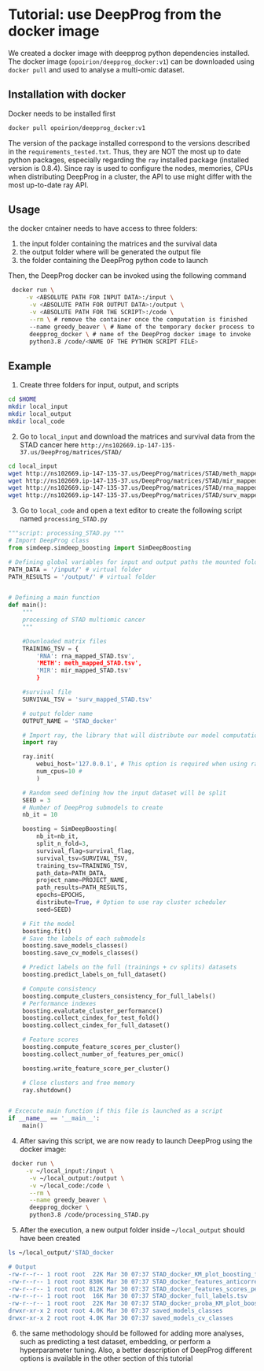 # Tutorial: use DeepProg from the docker image

We created a docker image with deepprog python dependencies installed. The docker image (`opoirion/deepprog_docker:v1`) can be downloaded using `docker pull` and used to analyse a multi-omic dataset.

## Installation with docker
Docker needs to be installed first

```bash
docker pull opoirion/deepprog_docker:v1
```

The version of the package installed correspond to the versions described in the `requirements_tested.txt`. Thus, they are NOT the most up to date python packages, especially regarding the `ray` installed package (installed version is 0.8.4). Since ray is used to configure the nodes, memories, CPUs when distributing DeepProg in a cluster, the API to use might differ with the most up-to-date ray API.

## Usage
the docker cntainer needs to have access to three folders:
1. the input folder containing the matrices and the survival data
2. the output folder where will be generated the output file
3. the folder containing the DeepProg python code to launch

Then, the DeepProg docker can be invoked using the following command

```bash
 docker run \
     -v <ABSOLUTE PATH FOR INPUT DATA>:/input \
      -v <ABSOLUTE PATH FOR OUTPUT DATA>:/output \
      -v <ABSOLUTE PATH FOR THE SCRIPT>:/code \
      --rm \ # remove the container once the computation is finished
      --name greedy_beaver \ # Name of the temporary docker process to create
      deepprog_docker \ # name of the DeepProg docker image to invoke
      python3.8 /code/<NAME OF THE PYTHON SCRIPT FILE>
```


## Example
1. Create three folders for input, output, and scripts
```bash
cd $HOME
mkdir local_input
mkdir local_output
mkdir local_code
```

2. Go to `local_input` and download the matrices and survival data from the STAD cancer here `http://ns102669.ip-147-135-37.us/DeepProg/matrices/STAD/`

```bash
cd local_input
wget http://ns102669.ip-147-135-37.us/DeepProg/matrices/STAD/meth_mapped_STAD.tsv
wget http://ns102669.ip-147-135-37.us/DeepProg/matrices/STAD/mir_mapped_STAD.tsv
wget http://ns102669.ip-147-135-37.us/DeepProg/matrices/STAD/rna_mapped_STAD.tsv
wget http://ns102669.ip-147-135-37.us/DeepProg/matrices/STAD/surv_mapped_STAD.tsv
```

3. Go to `local_code` and open a text editor to create the following script named `processing_STAD.py`

```python
"""script: processing_STAD.py """
# Import DeepProg class
from simdeep.simdeep_boosting import SimDeepBoosting

# Defining global variables for input and output paths the mounted folder from the docker image
PATH_DATA = '/input/' # virtual folder
PATH_RESULTS = '/output/' # virtual folder


# Defining a main function
def main():
    """
    processing of STAD multiomic cancer
    """

    #Downloaded matrix files
    TRAINING_TSV = {
        'RNA': rna_mapped_STAD.tsv',
        'METH': meth_mapped_STAD.tsv',
        'MIR': mir_mapped_STAD.tsv'
        }

    #survival file
    SURVIVAL_TSV = 'surv_mapped_STAD.tsv'

    # output folder name
    OUTPUT_NAME = 'STAD_docker'

    # Import ray, the library that will distribute our model computation accros different nodes
    import ray

    ray.init(
        webui_host='127.0.0.1', # This option is required when using ray from the docker image
        num_cpus=10 #
        )

    # Random seed defining how the input dataset will be split
    SEED = 3
    # Number of DeepProg submodels to create
    nb_it = 10

    boosting = SimDeepBoosting(
        nb_it=nb_it,
        split_n_fold=3,
        survival_flag=survival_flag,
        survival_tsv=SURVIVAL_TSV,
        training_tsv=TRAINING_TSV,
        path_data=PATH_DATA,
        project_name=PROJECT_NAME,
        path_results=PATH_RESULTS,
        epochs=EPOCHS,
        distribute=True, # Option to use ray cluster scheduler
        seed=SEED)

    # Fit the model
    boosting.fit()
    # Save the labels of each submodels
    boosting.save_models_classes()
    boosting.save_cv_models_classes()

    # Predict labels on the full (trainings + cv splits) datasets
    boosting.predict_labels_on_full_dataset()

    # Compute consistency
    boosting.compute_clusters_consistency_for_full_labels()
    # Performance indexes
    boosting.evalutate_cluster_performance()
    boosting.collect_cindex_for_test_fold()
    boosting.collect_cindex_for_full_dataset()

    # Feature scores
    boosting.compute_feature_scores_per_cluster()
    boosting.collect_number_of_features_per_omic()

    boosting.write_feature_score_per_cluster()

    # Close clusters and free memory
    ray.shutdown()


# Excecute main function if this file is launched as a script
if __name__ == '__main__':
    main()
```

4. After saving this script, we are now ready to launch DeepProg using the docker image:

```bash
 docker run \
     -v ~/local_input:/input \
      -v ~/local_output:/output \
      -v ~/local_code:/code \
      --rm \
      --name greedy_beaver \
      deepprog_docker \
      python3.8 /code/processing_STAD.py
```

5. After the execution, a new output folder inside `~/local_output` should have been created

```bash
ls ~/local_output/'STAD_docker

# Output
-rw-r--r-- 1 root root  22K Mar 30 07:37 STAD_docker_KM_plot_boosting_full.pdf
-rw-r--r-- 1 root root 830K Mar 30 07:37 STAD_docker_features_anticorrelated_scores_per_clusters.tsv
-rw-r--r-- 1 root root 812K Mar 30 07:37 STAD_docker_features_scores_per_clusters.tsv
-rw-r--r-- 1 root root  16K Mar 30 07:37 STAD_docker_full_labels.tsv
-rw-r--r-- 1 root root  22K Mar 30 07:37 STAD_docker_proba_KM_plot_boosting_full.pdf
drwxr-xr-x 2 root root 4.0K Mar 30 07:37 saved_models_classes
drwxr-xr-x 2 root root 4.0K Mar 30 07:37 saved_models_cv_classes

```

6. the same methodology should be followed for adding more analyses, such as predicting a test dataset, embedding, or perform a hyperparameter tuning. Also, a better description of DeepProg different options is available in the other section of this tutorial
